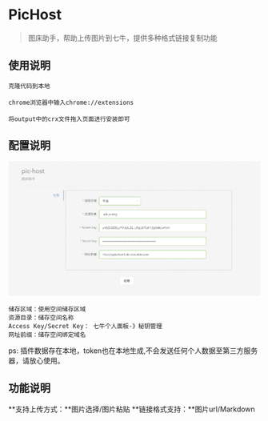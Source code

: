 # PicHost

> 图床助手，帮助上传图片到七牛，提供多种格式链接复制功能

## 使用说明 

```
克隆代码到本地

chrome浏览器中输入chrome://extensions

将output中的crx文件拖入页面进行安装即可
```

## 配置说明
![](./static/img/config.png)

```
储存区域：使用空间储存区域
资源目录：储存空间名称
Access Key/Secret Key： 七牛个人面板-》秘钥管理
网址前缀：储存空间绑定域名
```

ps: 插件数据存在本地，token也在本地生成,不会发送任何个人数据至第三方服务器，请放心使用。

## 功能说明

**支持上传方式：**图片选择/图片粘贴
**链接格式支持：**图片url/Markdown

